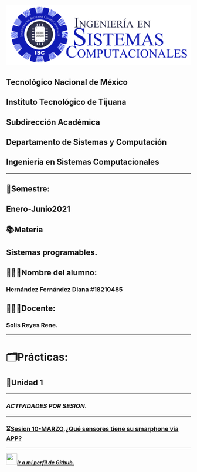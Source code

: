 ![](IMAGES/isclogo.png)


##    Tecnológico Nacional de México

##  Instituto Tecnológico de Tijuana
##       Subdirección Académica
## Departamento de Sistemas y Computación
## Ingeniería en Sistemas Computacionales

___

## 📅**Semestre:** 
## Enero-Junio2021
## 📚**Materia**
## Sistemas programables.
## 👩🏻‍💻**Nombre del alumno:**
###  Hernández Fernández Diana   #18210485
## 👨🏻‍🏫**Docente:**
### Solis Reyes Rene.
___

# 🗂️**Prácticas:**
## 📂**Unidad 1**
___

### ***ACTIVIDADES POR SESION.***
---
 ###  ⌛️[Sesion 10-MARZO,¿Qué sensores tiene su smarphone via APP?](https://github.com/DianaHFer/Sistemas-Programables/blob/main/Sesiones/Sesion10032021-Sensor-APP.md)

---


<img src=Sistemas-Programables/Sesiones/Images/github1600.png width=30 height=30>[***Ir a mi perfil de Github.***](https://github.com/DianaHFer/)
